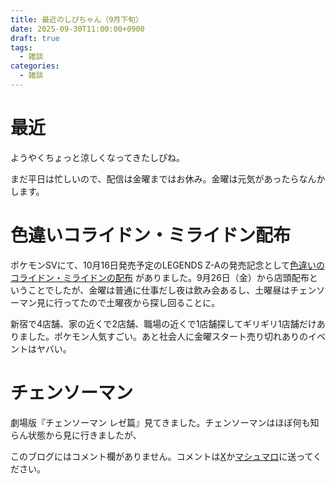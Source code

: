 ```yaml
---
title: 最近のしぴちゃん（9月下旬）
date: 2025-09-30T11:00:00+0900
draft: true
tags:
  - 雑談
categories:
  - 雑談
---
```

# 最近

ようやくちょっと涼しくなってきたしぴね。

まだ平日は忙しいので、配信は金曜まではお休み。金曜は元気があったらなんかします。

# 色違いコライドン・ミライドン配布

ポケモンSVにて、10月16日発売予定のLEGENDS Z-Aの発売記念として[色違いのコライドン・ミライドンの配布](https://www.pokemon.co.jp/info/2025/09/250912_gm01.html) がありました。9月26日（金）から店頭配布ということでしたが、金曜は普通に仕事だし夜は飲み会あるし、土曜昼はチェンソーマン見に行ってたので土曜夜から探し回ることに。

新宿で4店舗、家の近くで2店舗、職場の近くで1店舗探してギリギリ1店舗だけありました。ポケモン人気すごい。あと社会人に金曜スタート売り切れありのイベントはヤバい。

# チェンソーマン

劇場版『チェンソーマン レゼ篇』見てきました。チェンソーマンはほぼ何も知らん状態から見に行きましたが、



このブログにはコメント欄がありません。コメントは[X](https://x.com/CPPP_CPchan)か[マシュマロ](https://marshmallow-qa.com/qeesq0ftfry6tne)に送ってください。